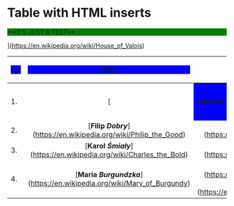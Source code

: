 # Table with HTML inserts

<html>
<style>
    .blue {
        background-color: blue
    }
    .green {
        background-color: green
    }
    </style>
    
</html>    

<p class="green">**IT'S JUST A TEST**</p>


| <p class="blue">Lp.</p> | <p class="blue">Imię</p> | Nazwisko | Zdjęcie | Wiek |
| :--- | :---: | :---: | --- | ---: |
| 1. | [<td class="blue">**Jan _bez Trwogi_**<td>](<a href="https://urldefense.com/v3/__https://en.wikipedia.org/wiki/John_the_Fearless__;!!HOHtwYw!Ag_dIxhDS6se--FfCxdIQwwgYxU-bqJjz_DVog2jkoSIH87QXmeNr-GTU7cm7_bxFaQa6-pjE9el$">https://en.wikipedia.org/wiki/John_the_Fearless</a>) | [<td class="green">__Walezjusz__</td>](<a href="https://urldefense.com/v3/__https://en.wikipedia.org/wiki/House_of_Valois__;!!HOHtwYw!Ag_dIxhDS6se--FfCxdIQwwgYxU-bqJjz_DVog2jkoSIH87QXmeNr-GTU7cm7_bxFaQa67eYxB1N$">https://en.wikipedia.org/wiki/House_of_Valois</a>) | ![Jan bez Trwogi](<a href="https://urldefense.com/v3/__https://upload.wikimedia.org/wikipedia/commons/thumb/e/e8/Flemish_School_-_Lille_-_John*2C_Duke_of_Burgundy.jpg/173px-Flemish_School_-_Lille_-_John*2C_Duke_of_Burgundy.jpg__;JSU!!HOHtwYw!Ag_dIxhDS6se--FfCxdIQwwgYxU-bqJjz_DVog2jkoSIH87QXmeNr-GTU7cm7_bxFaQa68llZShp$">https://upload.wikimedia.org/wikipedia/commons/thumb/e/e8/Flemish_School_-_Lille_-_John%2C_Duke_of_Burgundy.jpg/173px-Flemish_School_-_Lille_-_John%2C_Duke_of_Burgundy.jpg</a> "Jak bez Trwogi")|   48 |
| 2. | [**Filip *Dobry***](<a href="https://urldefense.com/v3/__https://en.wikipedia.org/wiki/Philip_the_Good__;!!HOHtwYw!Ag_dIxhDS6se--FfCxdIQwwgYxU-bqJjz_DVog2jkoSIH87QXmeNr-GTU7cm7_bxFaQa65NIW9Y3$">https://en.wikipedia.org/wiki/Philip_the_Good</a>) | [**Walezjusz**](<a href="https://urldefense.com/v3/__https://en.wikipedia.org/wiki/House_of_Valois__;!!HOHtwYw!Ag_dIxhDS6se--FfCxdIQwwgYxU-bqJjz_DVog2jkoSIH87QXmeNr-GTU7cm7_bxFaQa67eYxB1N$">https://en.wikipedia.org/wiki/House_of_Valois</a>) | ![Filip Dobry](<a href="https://urldefense.com/v3/__https://upload.wikimedia.org/wikipedia/commons/thumb/a/a4/Philip_the_good.jpg/170px-Philip_the_good.jpg__;!!HOHtwYw!Ag_dIxhDS6se--FfCxdIQwwgYxU-bqJjz_DVog2jkoSIH87QXmeNr-GTU7cm7_bxFaQa64Pqh-Yt$">https://upload.wikimedia.org/wikipedia/commons/thumb/a/a4/Philip_the_good.jpg/170px-Philip_the_good.jpg</a> "Filip Dobry") | 70 |
| 3. | [__Karol *Śmiały*__](<a href="https://urldefense.com/v3/__https://en.wikipedia.org/wiki/Charles_the_Bold__;!!HOHtwYw!Ag_dIxhDS6se--FfCxdIQwwgYxU-bqJjz_DVog2jkoSIH87QXmeNr-GTU7cm7_bxFaQa6ywY90rq$">https://en.wikipedia.org/wiki/Charles_the_Bold</a>) | [__Walezjusz__](<a href="https://urldefense.com/v3/__https://en.wikipedia.org/wiki/House_of_Valois__;!!HOHtwYw!Ag_dIxhDS6se--FfCxdIQwwgYxU-bqJjz_DVog2jkoSIH87QXmeNr-GTU7cm7_bxFaQa67eYxB1N$">https://en.wikipedia.org/wiki/House_of_Valois</a>) | ![Karol Śmiały](<a href="https://urldefense.com/v3/__https://upload.wikimedia.org/wikipedia/commons/thumb/0/03/Charles_the_Bold_1460.jpg/154px-Charles_the_Bold_1460.jpg__;!!HOHtwYw!Ag_dIxhDS6se--FfCxdIQwwgYxU-bqJjz_DVog2jkoSIH87QXmeNr-GTU7cm7_bxFaQa60_2gE6F$">https://upload.wikimedia.org/wikipedia/commons/thumb/0/03/Charles_the_Bold_1460.jpg/154px-Charles_the_Bold_1460.jpg</a> "Karol Śmiały") | 44 |
| 4. | [__Maria *Burgundzka*__](<a href="https://urldefense.com/v3/__https://en.wikipedia.org/wiki/Mary_of_Burgundy__;!!HOHtwYw!Ag_dIxhDS6se--FfCxdIQwwgYxU-bqJjz_DVog2jkoSIH87QXmeNr-GTU7cm7_bxFaQa65NbbbAk$">https://en.wikipedia.org/wiki/Mary_of_Burgundy</a>) | [~~Walezjusz~~](<a href="https://urldefense.com/v3/__https://en.wikipedia.org/wiki/House_of_Valois__;!!HOHtwYw!Ag_dIxhDS6se--FfCxdIQwwgYxU-bqJjz_DVog2jkoSIH87QXmeNr-GTU7cm7_bxFaQa67eYxB1N$">https://en.wikipedia.org/wiki/House_of_Valois</a>) [**Habsburg**](<a href="https://urldefense.com/v3/__https://en.wikipedia.org/wiki/House_of_Habsburg__;!!HOHtwYw!Ag_dIxhDS6se--FfCxdIQwwgYxU-bqJjz_DVog2jkoSIH87QXmeNr-GTU7cm7_bxFaQa63_j6XTt$">https://en.wikipedia.org/wiki/House_of_Habsburg</a>) | ![Maria Burgundzka](<a href="https://urldefense.com/v3/__https://upload.wikimedia.org/wikipedia/commons/thumb/8/88/Mary_of_Burgundy_*281458**B1482*29*2C_by_Netherlandish_or_South_German_School_of_the_late_15th_Century.jpg/169px-Mary_of_Burgundy_*281458**B1482*29*2C_by_Netherlandish_or_South_German_School_of_the_late_15th_Century.jpg__;JeKAkyUlJeKAkyUl!!HOHtwYw!Ag_dIxhDS6se--FfCxdIQwwgYxU-bqJjz_DVog2jkoSIH87QXmeNr-GTU7cm7_bxFaQa61ECFoqY$">https://upload.wikimedia.org/wikipedia/commons/thumb/8/88/Mary_of_Burgundy_%281458%E2%80%931482%29%2C_by_Netherlandish_or_South_German_School_of_the_late_15th_Century.jpg/169px-Mary_of_Burgundy_%281458%E2%80%931482%29%2C_by_Netherlandish_or_South_German_School_of_the_late_15th_Century.jpg</a> "Maria Burgundzka") | 25 |

